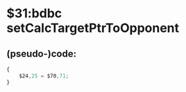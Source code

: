 ﻿
# $31:bdbc setCalcTargetPtrToOpponent

<summary></summary>

## (pseudo-)code:
```js
{
	$24,25 = $70,71;
}
```



